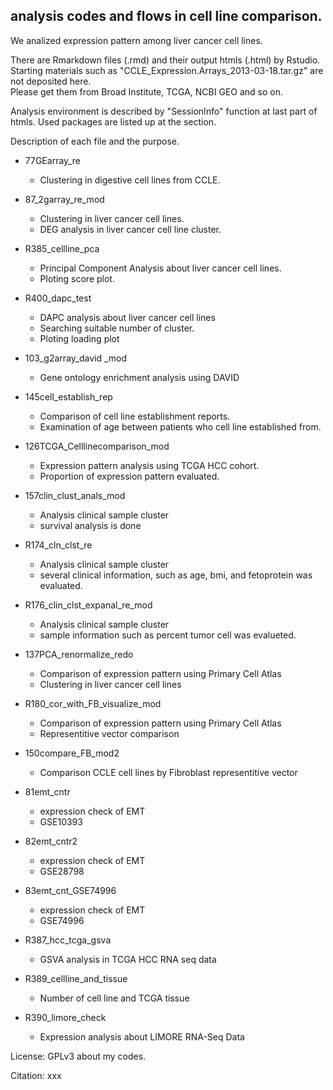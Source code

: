## analysis codes and flows in cell line comparison.

We analized expression pattern among liver cancer cell lines.

There are Rmarkdown files (.rmd) and their output htmls (.html) by Rstudio.  
Starting materials such as "CCLE_Expression.Arrays_2013-03-18.tar.gz" are not deposited here.  
Please get them from Broad Institute, TCGA, NCBI GEO and so on.  

Analysis environment is described by "SessionInfo" function at last part of htmls.
Used packages are listed up at the section.

Description of each file and the purpose.

- 77GEarray_re 
    - Clustering in digestive cell lines from CCLE.

- 87_2garray_re_mod
    - Clustering in liver cancer cell lines.
    - DEG analysis in liver cancer cell line cluster.

- R385_cellline_pca
    - Principal Component Analysis about liver cancer cell lines.
    - Ploting score plot.

- R400_dapc_test
    - DAPC analysis about liver cancer cell lines
    - Searching suitable number of cluster.
    - Ploting loading plot

- 103_g2array_david _mod
    - Gene ontology enrichment analysis using DAVID

- 145cell_establish_rep
    - Comparison of cell line establishment reports.
    - Examination of age between patients who cell line established from.

- 126TCGA_Celllinecomparison_mod
    - Expression pattern analysis using TCGA HCC cohort.
    - Proportion of expression pattern evaluated.

- 157clin_clust_anals_mod
    - Analysis clinical sample cluster
    - survival analysis is done

- R174_cln_clst_re
    - Analysis clinical sample cluster
    - several clinical information, such as age, bmi, and fetoprotein was evaluated.

- R176_clin_clst_expanal_re_mod
    - Analysis clinical sample cluster
    - sample information such as percent tumor cell was evalueted.

- 137PCA_renormalize_redo
    - Comparison of expression pattern using Primary Cell Atlas
    - Clustering in liver cancer cell lines

- R180_cor_with_FB_visualize_mod
    - Comparison of expression pattern using Primary Cell Atlas
    - Representitive vector comparison

- 150compare_FB_mod2
    - Comparison CCLE cell lines by Fibroblast representitive vector

- 81emt_cntr
    - expression check of EMT
    - GSE10393

- 82emt_cntr2
    - expression check of EMT
    - GSE28798

- 83emt_cnt_GSE74996
    - expression check of EMT
    - GSE74996

- R387_hcc_tcga_gsva
    - GSVA analysis in TCGA HCC RNA seq data
    
- R389_cellline_and_tissue
    - Number of cell line and TCGA tissue

- R390_limore_check
    - Expression analysis about LIMORE RNA-Seq Data




License: GPLv3 about my codes.

Citation: xxx